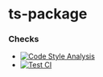 # ts-package
### Checks
* [![Code Style Analysis](https://github.com/JoshMerlino/ts-package/actions/workflows/code-style-analysis.yml/badge.svg)](https://github.com/JoshMerlino/ts-package/actions/workflows/code-style-analysis.yml)
* [![Test CI](https://github.com/JoshMerlino/ts-package/actions/workflows/test-ci.yml/badge.svg)](https://github.com/JoshMerlino/ts-package/actions/workflows/test-ci.yml)
